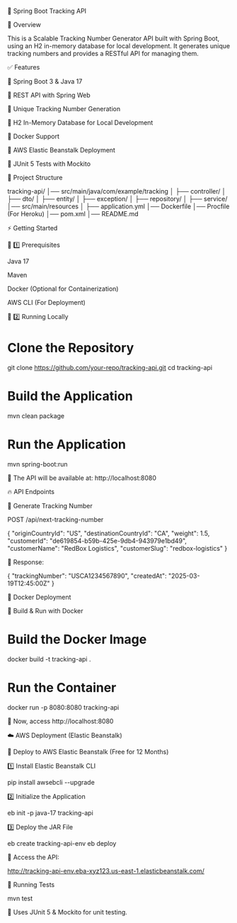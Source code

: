 🚀 Spring Boot Tracking API

📌 Overview

This is a Scalable Tracking Number Generator API built with Spring Boot, using an H2 in-memory database for local development. It generates unique tracking numbers and provides a RESTful API for managing them.

✅ Features

📌 Spring Boot 3 & Java 17

📌 REST API with Spring Web

📌 Unique Tracking Number Generation

📌 H2 In-Memory Database for Local Development

📌 Docker Support

📌 AWS Elastic Beanstalk Deployment

📌 JUnit 5 Tests with Mockito

📂 Project Structure

tracking-api/
│── src/main/java/com/example/tracking
│   ├── controller/
│   ├── dto/
│   ├── entity/
│   ├── exception/
│   ├── repository/
│   ├── service/
│── src/main/resources
│   ├── application.yml
│── Dockerfile
│── Procfile (For Heroku)
│── pom.xml
│── README.md

⚡ Getting Started

🔹 1️⃣ Prerequisites

Java 17

Maven

Docker (Optional for Containerization)

AWS CLI (For Deployment)

🔹 2️⃣ Running Locally

# Clone the Repository
git clone https://github.com/your-repo/tracking-api.git
cd tracking-api

# Build the Application
mvn clean package

# Run the Application
mvn spring-boot:run

📌 The API will be available at: http://localhost:8080

🔥 API Endpoints

🔹 Generate Tracking Number

POST /api/next-tracking-number

{
"originCountryId": "US",
"destinationCountryId": "CA",
"weight": 1.5,
"customerId": "de619854-b59b-425e-9db4-943979e1bd49",
"customerName": "RedBox Logistics",
"customerSlug": "redbox-logistics"
}

📌 Response:

{
"trackingNumber": "USCA1234567890",
"createdAt": "2025-03-19T12:45:00Z"
}

🐳 Docker Deployment

🔹 Build & Run with Docker

# Build the Docker Image
docker build -t tracking-api .

# Run the Container
docker run -p 8080:8080 tracking-api

📌 Now, access http://localhost:8080

☁️ AWS Deployment (Elastic Beanstalk)

🔹 Deploy to AWS Elastic Beanstalk (Free for 12 Months)

1️⃣ Install Elastic Beanstalk CLI

pip install awsebcli --upgrade

2️⃣ Initialize the Application

eb init -p java-17 tracking-api

3️⃣ Deploy the JAR File

eb create tracking-api-env
eb deploy

📌 Access the API:

http://tracking-api-env.eba-xyz123.us-east-1.elasticbeanstalk.com/

🧪 Running Tests

mvn test

📌 Uses JUnit 5 & Mockito for unit testing.